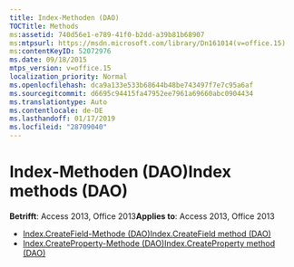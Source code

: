 ```yaml
---
title: Index-Methoden (DAO)
TOCTitle: Methods
ms:assetid: 740d56e1-e789-41f0-b2dd-a39b81b68907
ms:mtpsurl: https://msdn.microsoft.com/library/Dn161014(v=office.15)
ms:contentKeyID: 52072976
ms.date: 09/18/2015
mtps_version: v=office.15
localization_priority: Normal
ms.openlocfilehash: dca9a133e533b68644b48be743497f7e7c95a6af
ms.sourcegitcommit: d6695c94415fa47952ee7961a69660abc0904434
ms.translationtype: Auto
ms.contentlocale: de-DE
ms.lasthandoff: 01/17/2019
ms.locfileid: "28709040"
---
```

# <a name="index-methods-dao"></a><span data-ttu-id="ddae8-102">Index-Methoden (DAO)</span><span class="sxs-lookup"><span data-stu-id="ddae8-102">Index methods (DAO)</span></span>

<span data-ttu-id="ddae8-103">**Betrifft**: Access 2013, Office 2013</span><span class="sxs-lookup"><span data-stu-id="ddae8-103">**Applies to**: Access 2013, Office 2013</span></span>

- [<span data-ttu-id="ddae8-104">Index.CreateField-Methode (DAO)</span><span class="sxs-lookup"><span data-stu-id="ddae8-104">Index.CreateField method (DAO)</span></span>](index-createfield-method-dao.md)
- [<span data-ttu-id="ddae8-105">Index.CreateProperty-Methode (DAO)</span><span class="sxs-lookup"><span data-stu-id="ddae8-105">Index.CreateProperty method (DAO)</span></span>](index-createproperty-method-dao.md)

